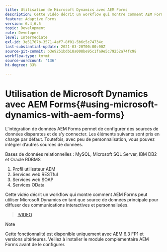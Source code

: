 ```yaml
---
title: Utilisation de Microsoft Dynamics avec AEM Forms
description: Cette vidéo décrit un workflow qui montre comment AEM Forms peut utiliser Microsoft Dynamics en tant que source de données principale pour diffuser des communications interactives et personnalisées.
feature: Adaptive Forms
version: 6.4,6.5
topic: Development
role: Developer
level: Intermediate
exl-id: 3e51767b-3571-4af7-8f01-5b6c5c74734c
last-substantial-update: 2021-03-20T00:00:00Z
source-git-commit: b3e9251bdb18a008be95c1fa9e5c79252a74fc98
workflow-type: tm+mt
source-wordcount: '136'
ht-degree: 33%

---
```


# Utilisation de Microsoft Dynamics avec AEM Forms{#using-microsoft-dynamics-with-aem-forms}

L’intégration de données AEM Forms permet de configurer des sources de données disparates et de s’y connecter. Les éléments suivants sont pris en charge par défaut. Toutefois, avec peu de personnalisation, vous pouvez intégrer d’autres sources de données.

Bases de données relationnelles : MySQL, Microsoft SQL Server, IBM DB2 et Oracle RDBMS
1. Profil utilisateur AEM
1. Services web RESTful
1. Services web SOAP
1. Services OData 

Cette vidéo décrit un workflow qui montre comment AEM Forms peut utiliser Microsoft Dynamics en tant que source de données principale pour diffuser des communications interactives et personnalisées.

>[!VIDEO](https://video.tv.adobe.com/v/20971?quality=12&learn=on)

>[!NOTE]
>
>Cette fonctionnalité est disponible uniquement avec AEM 6.3 FP1 et versions ultérieures. Veillez à installer le module complémentaire AEM Forms avant de le configurer.
